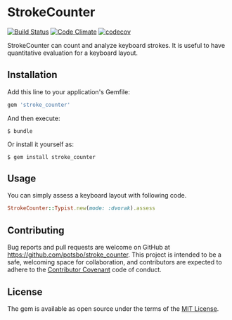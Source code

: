 # StrokeCounter

[![Build Status](https://travis-ci.org/potsbo/stroke_counter.svg?branch=master)](https://travis-ci.org/potsbo/stroke_counter)
[![Code Climate](https://codeclimate.com/github/potsbo/stroke_counter/badges/gpa.svg)](https://codeclimate.com/github/potsbo/stroke_counter)
[![codecov](https://codecov.io/gh/potsbo/stroke_counter/branch/master/graph/badge.svg)](https://codecov.io/gh/potsbo/stroke_counter)


StrokeCounter can count and analyze keyboard strokes.
It is useful to have quantitative evaluation for a keyboard layout.

## Installation

Add this line to your application's Gemfile:

```ruby
gem 'stroke_counter'
```

And then execute:

    $ bundle

Or install it yourself as:

    $ gem install stroke_counter

## Usage

You can simply assess a keyboard layout with following code.
```ruby
StrokeCounter::Typist.new(mode: :dvorak).assess
````

## Contributing

Bug reports and pull requests are welcome on GitHub at https://github.com/potsbo/stroke_counter. This project is intended to be a safe, welcoming space for collaboration, and contributors are expected to adhere to the [Contributor Covenant](http://contributor-covenant.org) code of conduct.


## License

The gem is available as open source under the terms of the [MIT License](http://opensource.org/licenses/MIT).

